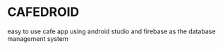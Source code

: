 # CAFEDROID
easy to use cafe app using android studio and firebase as the database management system
